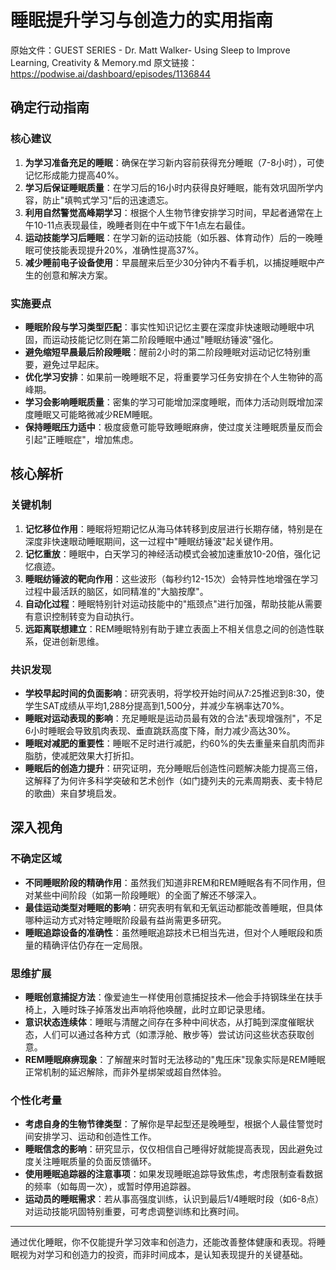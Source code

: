 # 睡眠提升学习与创造力的实用指南

原始文件：GUEST SERIES - Dr. Matt Walker- Using Sleep to Improve Learning, Creativity & Memory.md
原文链接：https://podwise.ai/dashboard/episodes/1136844

## 确定行动指南

### 核心建议
1. **为学习准备充足的睡眠**：确保在学习新内容前获得充分睡眠（7-8小时），可使记忆形成能力提高40%。
2. **学习后保证睡眠质量**：在学习后的16小时内获得良好睡眠，能有效巩固所学内容，防止"填鸭式学习"后的迅速遗忘。
3. **利用自然警觉高峰期学习**：根据个人生物节律安排学习时间，早起者通常在上午10-11点表现最佳，晚睡者则在中午或下午1点左右最佳。
4. **运动技能学习后睡眠**：在学习新的运动技能（如乐器、体育动作）后的一晚睡眠可使技能表现提升20%，准确性提高37%。
5. **减少睡前电子设备使用**：早晨醒来后至少30分钟内不看手机，以捕捉睡眠中产生的创意和解决方案。

### 实施要点
- **睡眠阶段与学习类型匹配**：事实性知识记忆主要在深度非快速眼动睡眠中巩固，而运动技能记忆则在第二阶段睡眠中通过"睡眠纺锤波"强化。
- **避免缩短早晨最后阶段睡眠**：醒前2小时的第二阶段睡眠对运动记忆特别重要，避免过早起床。
- **优化学习安排**：如果前一晚睡眠不足，将重要学习任务安排在个人生物钟的高峰期。
- **学习会影响睡眠质量**：密集的学习可能增加深度睡眠，而体力活动则既增加深度睡眠又可能略微减少REM睡眠。
- **保持睡眠压力适中**：极度疲惫可能导致睡眠麻痹，使过度关注睡眠质量反而会引起"正睡眠症"，增加焦虑。

## 核心解析

### 关键机制
1. **记忆移位作用**：睡眠将短期记忆从海马体转移到皮层进行长期存储，特别是在深度非快速眼动睡眠期间，这一过程中"睡眠纺锤波"起关键作用。
2. **记忆重放**：睡眠中，白天学习的神经活动模式会被加速重放10-20倍，强化记忆痕迹。
3. **睡眠纺锤波的靶向作用**：这些波形（每秒约12-15次）会特异性地增强在学习过程中最活跃的脑区，如同精准的"大脑按摩"。
4. **自动化过程**：睡眠特别针对运动技能中的"瓶颈点"进行加强，帮助技能从需要有意识控制转变为自动执行。
5. **远距离联想建立**：REM睡眠特别有助于建立表面上不相关信息之间的创造性联系，促进创新思维。

### 共识发现
- **学校早起时间的负面影响**：研究表明，将学校开始时间从7:25推迟到8:30，使学生SAT成绩从平均1,288分提高到1,500分，并减少车祸率达70%。
- **睡眠对运动表现的影响**：充足睡眠是运动员最有效的合法"表现增强剂"，不足6小时睡眠会导致肌肉表现、垂直跳跃高度下降，耐力减少高达30%。
- **睡眠对减肥的重要性**：睡眠不足时进行减肥，约60%的失去重量来自肌肉而非脂肪，使减肥效果大打折扣。
- **睡眠后的创造力提升**：研究证明，充分睡眠后创造性问题解决能力提高三倍，这解释了为何许多科学突破和艺术创作（如门捷列夫的元素周期表、麦卡特尼的歌曲）来自梦境启发。

## 深入视角

### 不确定区域
- **不同睡眠阶段的精确作用**：虽然我们知道非REM和REM睡眠各有不同作用，但对某些中间阶段（如第一阶段睡眠）的全面了解还不够深入。
- **最佳运动类型对睡眠的影响**：研究表明有氧和无氧运动都能改善睡眠，但具体哪种运动方式对特定睡眠阶段最有益尚需更多研究。
- **睡眠追踪设备的准确性**：虽然睡眠追踪技术已相当先进，但对个人睡眠段和质量的精确评估仍存在一定局限。

### 思维扩展
- **睡眠创意捕捉方法**：像爱迪生一样使用创意捕捉技术—他会手持钢珠坐在扶手椅上，入睡时珠子掉落发出声响将他唤醒，此时立即记录思绪。
- **意识状态连续体**：睡眠与清醒之间存在多种中间状态，从打盹到深度催眠状态，人们可以通过各种方式（如漂浮舱、散步等）尝试访问这些状态获取创意。
- **REM睡眠麻痹现象**：了解醒来时暂时无法移动的"鬼压床"现象实际是REM睡眠正常机制的延迟解除，而非外星绑架或超自然体验。

### 个性化考量
- **考虑自身的生物节律类型**：了解你是早起型还是晚睡型，根据个人最佳警觉时间安排学习、运动和创造性工作。
- **睡眠信念的影响**：研究显示，仅仅相信自己睡得好就能提高表现，因此避免过度关注睡眠质量的负面反馈循环。
- **使用睡眠追踪器的注意事项**：如果发现睡眠追踪导致焦虑，考虑限制查看数据的频率（如每周一次），或暂时停用追踪器。
- **运动员的睡眠需求**：若从事高强度训练，认识到最后1/4睡眠时段（如6-8点）对运动技能巩固特别重要，可考虑调整训练和比赛时间。

---

通过优化睡眠，你不仅能提升学习效率和创造力，还能改善整体健康和表现。将睡眠视为对学习和创造力的投资，而非时间成本，是认知表现提升的关键基础。
